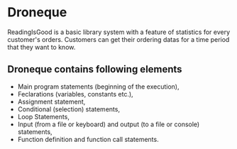 # Droneque
ReadingIsGood is a basic library system with a feature of statistics for every customer's orders. Customers can get their ordering datas for a time period that they want to know.

## Droneque contains following elements
* Main program statements (beginning of the execution),
* Feclarations (variables, constants etc.),
* Assignment statement,
* Conditional (selection) statements,
* Loop Statements,
* Input (from a file or keyboard) and output (to a file or console) statements,
* Function definition and function call statements.

